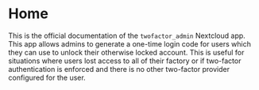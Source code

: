 # Home

This is the official documentation of the `twofactor_admin` Nextcloud app. This app
allows admins to generate a one-time login code for users which they can use to
unlock their otherwise locked account. This is useful for situations where users lost
access to all of their factory or if two-factor authentication is enforced and there
is no other two-factor provider configured for the user.
